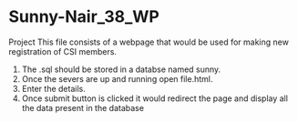 # Sunny-Nair_38_WP
Project
This file consists of a webpage that would be used for making new registration of CSI members.
1) The .sql should be stored in a databse named sunny.
2) Once the severs are up and running open file.html.
3) Enter the details.
4) Once submit button is clicked it would redirect the page and display all the data present in the database
